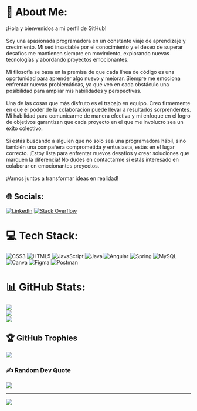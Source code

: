 # 💫 About Me:
¡Hola y bienvenidos a mi perfil de GitHub!<br><br>Soy una apasionada programadora en un constante viaje de aprendizaje y crecimiento. Mi sed insaciable por el conocimiento y el deseo de superar desafíos me mantienen siempre en movimiento, explorando nuevas tecnologías y abordando proyectos emocionantes.<br><br>Mi filosofía se basa en la premisa de que cada línea de código es una oportunidad para aprender algo nuevo y mejorar. Siempre me emociona enfrentar nuevas problemáticas, ya que veo en cada obstáculo una posibilidad para ampliar mis habilidades y perspectivas.<br><br>Una de las cosas que más disfruto es el trabajo en equipo. Creo firmemente en que el poder de la colaboración puede llevar a resultados sorprendentes. Mi habilidad para comunicarme de manera efectiva y mi enfoque en el logro de objetivos garantizan que cada proyecto en el que me involucro sea un éxito colectivo.<br><br>Si estás buscando a alguien que no solo sea una programadora hábil, sino también una compañera comprometida y entusiasta, estás en el lugar correcto. ¡Estoy lista para enfrentar nuevos desafíos y crear soluciones que marquen la diferencia! No dudes en contactarme si estás interesado en colaborar en emocionantes proyectos.<br><br>¡Vamos juntos a transformar ideas en realidad!


## 🌐 Socials:
[![LinkedIn](https://img.shields.io/badge/LinkedIn-%230077B5.svg?logo=linkedin&logoColor=white)](https://www.linkedin.com/in/waira-restrepo-agudelo/) [![Stack Overflow](https://img.shields.io/badge/-Stackoverflow-FE7A16?logo=stack-overflow&logoColor=white)](https://stackexchange.com/users/27613811/alejandra-restrepo) 

# 💻 Tech Stack:
![CSS3](https://img.shields.io/badge/css3-%231572B6.svg?style=for-the-badge&logo=css3&logoColor=white) ![HTML5](https://img.shields.io/badge/html5-%23E34F26.svg?style=for-the-badge&logo=html5&logoColor=white) ![JavaScript](https://img.shields.io/badge/javascript-%23323330.svg?style=for-the-badge&logo=javascript&logoColor=%23F7DF1E) ![Java](https://img.shields.io/badge/java-%23ED8B00.svg?style=for-the-badge&logo=java&logoColor=white) ![Angular](https://img.shields.io/badge/angular-%23DD0031.svg?style=for-the-badge&logo=angular&logoColor=white) ![Spring](https://img.shields.io/badge/spring-%236DB33F.svg?style=for-the-badge&logo=spring&logoColor=white) ![MySQL](https://img.shields.io/badge/mysql-%2300f.svg?style=for-the-badge&logo=mysql&logoColor=white) ![Canva](https://img.shields.io/badge/Canva-%2300C4CC.svg?style=for-the-badge&logo=Canva&logoColor=white) 	![Figma](https://img.shields.io/badge/figma-%23F24E1E.svg?style=for-the-badge&logo=figma&logoColor=white) ![Postman](https://img.shields.io/badge/Postman-FF6C37?style=for-the-badge&logo=postman&logoColor=white)
# 📊 GitHub Stats:
![](https://github-readme-stats.vercel.app/api?username=WairaRestrepo&theme=synthwave&hide_border=false&include_all_commits=false&count_private=false)<br/>
![](https://github-readme-streak-stats.herokuapp.com/?user=WairaRestrepo&theme=synthwave&hide_border=false)<br/>
![](https://github-readme-stats.vercel.app/api/top-langs/?username=WairaRestrepo&theme=synthwave&hide_border=false&include_all_commits=false&count_private=false&layout=compact)

## 🏆 GitHub Trophies
![](https://github-profile-trophy.vercel.app/?username=WairaRestrepo&theme=dracula&no-frame=false&no-bg=true&margin-w=4)

### ✍️ Random Dev Quote
![](https://quotes-github-readme.vercel.app/api?type=horizontal&theme=light)

---
[![](https://visitcount.itsvg.in/api?id=WairaRestrepo&icon=0&color=0)](https://visitcount.itsvg.in)

<!-- Proudly created with GPRM ( https://gprm.itsvg.in ) -->
